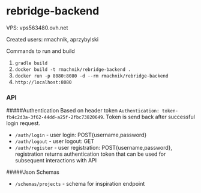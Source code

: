 # rebridge-backend

VPS: vps563480.ovh.net


Created users: rmachnik, aprzybylski

Commands to run and  build

1. `gradle build`
2. `docker build -t rmachnik/rebridge-backend .`
3. `docker run -p 8080:8080 -d --rm rmachnik/rebridge-backend`
4. `http://localhost:8080`

### API
#####Authentication
Based on header token `Authentication: token-fb4c2d3a-3f62-44dd-a25f-2fbc73820649`.
Token is send back after successful login request.
+ `/auth/login` - user login: POST{username,password}
+ `/auth/logout` - user logout: GET
+ `/auth/register` - user registration: POST{username,password}, 
registration returns authentication token that can be used for subsequent interactions with API

#####Json Schemas
+ `/schemas/projects` - schema for inspiration endpoint



